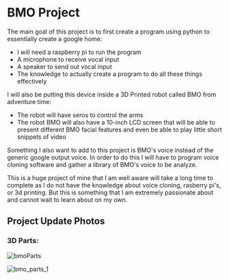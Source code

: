 # BMO Project
The main goal of this project is to first create a program using python to essentially create a google home:
- I will need a raspberry pi to run the program
- A microphone to receive vocal input
- A speaker to send out vocal input
- The knowledge to actually create a program to do all these things effectively

I will also be putting this device inside a 3D Printed robot called BMO from adventure time:
- The robot will have seros to control the arms
- The robot BMO will also have a 10-inch LCD screen that will be able to present different BMO facial features and even be able to play little short snippets of video

Something I also want to add to this project is BMO's voice instead of the generic google output voice. In order to do this I will have to program voice cloning software and gather a library of BMO's voice to be analyze.

This is a huge project of mine that I am well aware will take a long time to complete as I do not have the knowledge about voice cloning, rasberry pi's, or 3d printing.  But this is something that I am extremely passionate about and cannot wait to learn about on my own.

## Project Update Photos ##

### 3D Parts: ###

![bmoParts](https://user-images.githubusercontent.com/90429575/178156009-56a71e19-22a1-451b-bfd6-90b864538390.jpg)

![bmo_parts_1](https://user-images.githubusercontent.com/90429575/178156236-318b9df2-0e92-40ae-a102-b74c3f1eae77.jpg)


